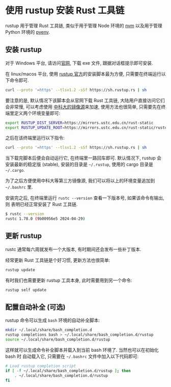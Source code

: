# 使用 rustup 安装 Rust 工具链

rustup 用于管理 Rust 工具链, 类似于用于管理 Node 环境的 [nvm](https://github.com/nvm-sh/nvm) 以及用于管理
Python 环境的 [pyenv](https://github.com/pyenv/pyenv).

## 安装 rustup

对于 Windows 平台, 请访问[官网](https://rustup.rs/), 下载 exe 文件, 跟据对话框提示即可安装.

在 linux/macos 平台, 使用 [rustup 官方](https://rustup.rs/)的安装脚本最为方便, 只需要在终端运行以下命令即可.

```bash
curl --proto '=https' --tlsv1.2 -sSf https://sh.rustup.rs | sh
```

要注意的是, 默认情况下该脚本会从官网下载 Rust 工具链, 大陆用户直接访问它们会非常慢, 可以考虑使用
[中科大的镜像源](https://mirrors.ustc.edu.cn/rust-static)来加速, 使用方法也很简单,
只需要先在终端里定义两个环境变量即可:

```bash
export RUSTUP_DIST_SERVER=https://mirrors.ustc.edu.cn/rust-static
export RUSTUP_UPDATE_ROOT=https://mirrors.ustc.edu.cn/rust-static/rustup
```

之后在该终端里运行以下指令:

```bash
curl --proto '=https' --tlsv1.2 -sSf https://sh.rustup.rs | sh
```

当下载完脚本后便会自动运行它, 在终端里一路回车即可.
默认情况下, rustup 会安装最新的稳定版 (stable), 安装的目录是 `~/.rustup`, 使用的
cargo 目录是 `~/.cargo`.

为了之后方便使用中科大等第三方镜像源, 我们可以将以上的环境变量追加到 `~/.bashrc` 里.

安装完之后, 在终端里运行 `rustc --version` 查看一下版本号, 如果该命令有输出, 则
表明已经正常安装了 Rust 工具链.

```bash
$ rustc --version
rustc 1.78.0 (9b00956e5 2024-04-29)
```

## 更新 rustup

rustc 通常每六周就发布一个大版本, 有时期间还会发布一些补丁版本.

经常更新 Rust 工具链是个好习惯, 更新方法也很简单:

```bash
rustup update
```

有时我们也需要更新 rustup 工具本身, 此时需要用到另一个命令:

```bash
rustup self update
```

## 配置自动补全 (可选)

rustup 命令可以生成 `bash` 环境的自动补全脚本:

```bash
mkdir ~/.local/share/bash_completion.d
rustup completions bash > ~/.local/share/bash_completion.d/rustup
source ~/.local/share/bash_completion.d/rustup
```

这样就可以生成命令补全脚本并载入到当前 bash 环境了. 当然也可以在初始化 bash 时
自动载入它, 只需要在 `~/.bashrc` 文件中加入以下代码即可:

```bash
# Load rustup completion script
if [ -f ~/.local/share/bash_completion.d/rustup ]; then
	. ~/.local/share/bash_completion.d/rustup
fi
```